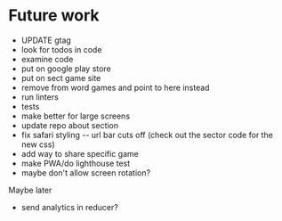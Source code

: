 # Future work

- UPDATE gtag
- look for todos in code
- examine code
- put on google play store
- put on sect game site
- remove from word games and point to here instead
- run linters
- tests
- make better for large screens
- update repo about section
- fix safari styling -- url bar cuts off (check out the sector code for the new css)
- add way to share specific game
- make PWA/do lighthouse test
- maybe don't allow screen rotation?

Maybe later

- send analytics in reducer?
